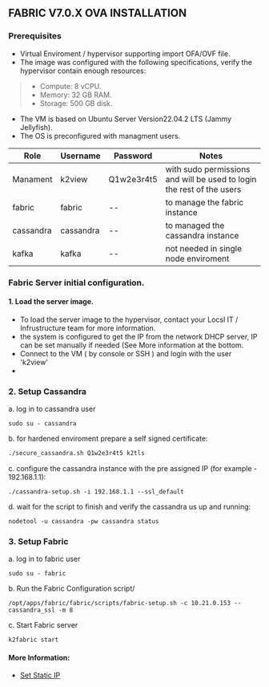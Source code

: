 
## FABRIC V7.0.X OVA INSTALLATION

### Prerequisites

* Virtual Enviroment / hypervisor supporting import OFA/OVF file.
* The image was configured with the following specifications, verify the hypervisor contain enough resources:
> * Compute: 8 vCPU.
> * Memory: 32 GB RAM.
> * Storage: 500 GB disk.
* The VM is based on Ubuntu Server Version22.04.2 LTS (Jammy Jellyfish).
* The OS is preconfigured with managment users.

    
| Role           | Username    | Password      | Notes 
| ----------     | ---------- | ---------- | ---------- | 
|  Manament      | k2view    | Q1w2e3r4t5   | with sudo permissions and will be used to login the rest of the users |
|  fabric         | fabric     |--   | to manage the fabric instance |
|  cassandra      | cassandra  | --| to managed the cassandra instance |
|  kafka          | kafka      | --| not needed in single node enviroment |

    

### Fabric Server initial configuration.

#### 1. Load the server image.
* To load the server image to the hypervisor, contact your Locsl IT / Infrustructure team for more information.
* the system is configured to get the IP from the network DHCP server, IP can be set manually if needed (See More information at the bottom. 
* Connect to the VM ( by console or SSH ) and login with the user 'k2view'
* 

### 2. Setup Cassandra

a. log in to cassandra user
```
sudo su - cassandra
```

b. for hardened enviroment prepare a self signed certificate:
```bash
./secure_cassandra.sh Q1w2e3r4t5 k2tls
```

c. configure the cassandra instance with the pre assigned IP (for example - 192.168.1.1): 
```
./cassandra-setup.sh -i 192.168.1.1 --ssl_default
``` 
      

	
	
d. wait for the script to finish and verify the cassandra us up and running:
```
nodetool -u cassandra -pw cassandra status
```
### 3. Setup Fabric
a. log in to fabric user
``` 
sudo su - fabric
```
b. Run the Fabric Configuration script/
```
/opt/apps/fabric/fabric/scripts/fabric-setup.sh -c 10.21.0.153 --cassandra_ssl -m 8
```
c. Start Fabric server
```
k2fabric start
```








#### More Information:
<ul>      
<li>
<a href="/articles/98_maintenance_and_operational/Installations/OVA/Set_Static_IP.md">Set Static IP</a></li>
